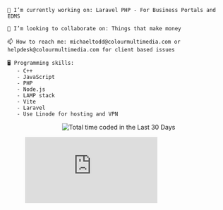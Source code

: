     🔭 I’m currently working on: Laravel PHP - For Business Portals and EDMS

    👯 I’m looking to collaborate on: Things that make money 

    📫 How to reach me: michaeltodd@colourmultimedia.com or helpdesk@colourmultimedia.com for client based issues
    
    🖥️ Programming skills:
       - C++
       - JavaScript
       - PHP
       - Node.js
       - LAMP stack
       - Vite
       - Laravel
       - Use Linode for hosting and VPN
       
<p align="center" width="400px">
  <img src="https://wakatime.com/share/@018d5746-4789-4e85-83ff-efc605552b99/50d18bd3-09b9-4a7d-8345-a2d029782fad.svg" alt="Total time coded in the Last 30 Days" />
</p>

<figure><embed src="https://wakatime.com/share/@018d5746-4789-4e85-83ff-efc605552b99/50d18bd3-09b9-4a7d-8345-a2d029782fad.svg"></embed></figure>


